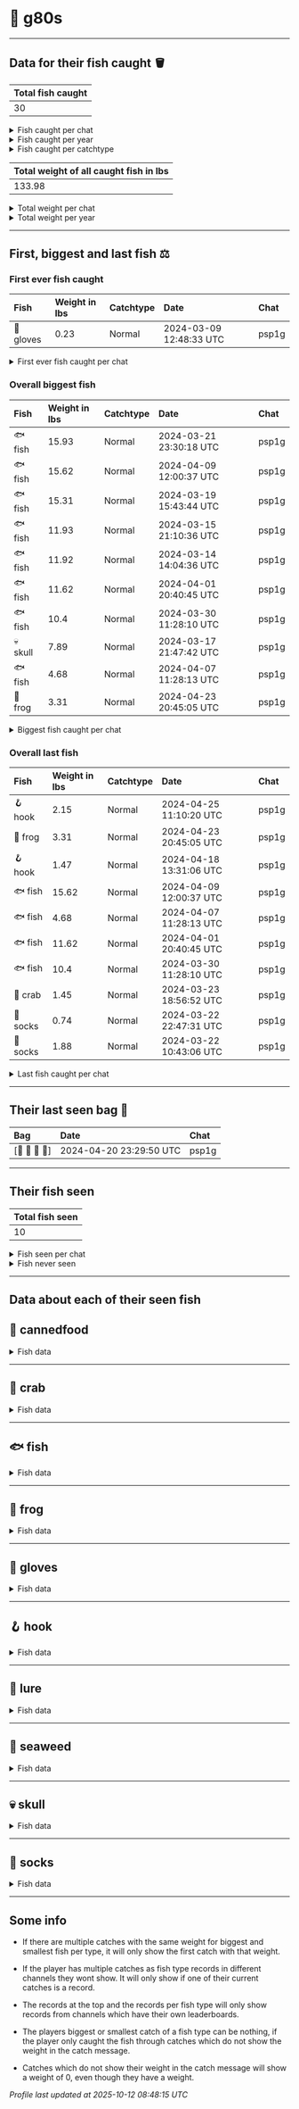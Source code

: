 # 🎣 g80s



---------------

## Data for their fish caught 🪣
| Total fish caught |
|:------------------|
| 30                |

<details>
<summary>Fish caught per chat</summary>

| - | Chat  | Fish caught |
|:--|:------|:------------|
| 1 | psp1g | 30          |

</details>

<details>
<summary>Fish caught per year</summary>

| - | Year | Count | Chat       |
|:--|:-----|:------|:-----------|
| 1 | 2024 | 30    | psp1g: 30  |

</details>

<details>
<summary>Fish caught per catchtype</summary>

| - | Catchtype     | Count | Chat       |
|:--|:--------------|:------|:-----------|
| 1 | Normal        | 29    | psp1g: 29  |
| 2 | Release bonus | 1     | psp1g: 1   |

</details>

| Total weight of all caught fish in lbs |
|:---------------------------------------|
| 133.98                                 |

<details>
<summary>Total weight per chat</summary>

| - | Chat  | Total weight in lbs |
|:--|:------|:--------------------|
| 1 | psp1g | 133.98              |

</details>

<details>
<summary>Total weight per year</summary>

| - | Year | Total weight in lbs | Chat           |
|:--|:-----|:--------------------|:---------------|
| 1 | 2024 | 133.98              | psp1g: 133.98  |

</details>

---------------

## First, biggest and last fish ⚖️
### First ever fish caught
| Fish      | Weight in lbs | Catchtype | Date                    | Chat  |
|:----------|:--------------|:----------|:------------------------|:------|
| 🧤 gloves | 0.23          | Normal    | 2024-03-09 12:48:33 UTC | psp1g |

<details>
<summary>First ever fish caught per chat</summary>

| Chat  | Fish      | Weight in lbs | Catchtype | Date                    |
|:------|:----------|:--------------|:----------|:------------------------|
| psp1g | 🧤 gloves | 0.23          | Normal    | 2024-03-09 12:48:33 UTC |

</details>

### Overall biggest fish
| Fish     | Weight in lbs | Catchtype | Date                    | Chat  |
|:---------|:--------------|:----------|:------------------------|:------|
| 🐟 fish  | 15.93         | Normal    | 2024-03-21 23:30:18 UTC | psp1g |
| 🐟 fish  | 15.62         | Normal    | 2024-04-09 12:00:37 UTC | psp1g |
| 🐟 fish  | 15.31         | Normal    | 2024-03-19 15:43:44 UTC | psp1g |
| 🐟 fish  | 11.93         | Normal    | 2024-03-15 21:10:36 UTC | psp1g |
| 🐟 fish  | 11.92         | Normal    | 2024-03-14 14:04:36 UTC | psp1g |
| 🐟 fish  | 11.62         | Normal    | 2024-04-01 20:40:45 UTC | psp1g |
| 🐟 fish  | 10.4          | Normal    | 2024-03-30 11:28:10 UTC | psp1g |
| 💀 skull | 7.89          | Normal    | 2024-03-17 21:47:42 UTC | psp1g |
| 🐟 fish  | 4.68          | Normal    | 2024-04-07 11:28:13 UTC | psp1g |
| 🐸 frog  | 3.31          | Normal    | 2024-04-23 20:45:05 UTC | psp1g |

<details>
<summary>Biggest fish caught per chat</summary>

| Chat  | Fish    | Weight in lbs | Catchtype | Date                    |
|:------|:--------|:--------------|:----------|:------------------------|
| psp1g | 🐟 fish | 15.93         | Normal    | 2024-03-21 23:30:18 UTC |

</details>

### Overall last fish
| Fish     | Weight in lbs | Catchtype | Date                    | Chat  |
|:---------|:--------------|:----------|:------------------------|:------|
| 🪝 hook  | 2.15          | Normal    | 2024-04-25 11:10:20 UTC | psp1g |
| 🐸 frog  | 3.31          | Normal    | 2024-04-23 20:45:05 UTC | psp1g |
| 🪝 hook  | 1.47          | Normal    | 2024-04-18 13:31:06 UTC | psp1g |
| 🐟 fish  | 15.62         | Normal    | 2024-04-09 12:00:37 UTC | psp1g |
| 🐟 fish  | 4.68          | Normal    | 2024-04-07 11:28:13 UTC | psp1g |
| 🐟 fish  | 11.62         | Normal    | 2024-04-01 20:40:45 UTC | psp1g |
| 🐟 fish  | 10.4          | Normal    | 2024-03-30 11:28:10 UTC | psp1g |
| 🦀 crab  | 1.45          | Normal    | 2024-03-23 18:56:52 UTC | psp1g |
| 🧦 socks | 0.74          | Normal    | 2024-03-22 22:47:31 UTC | psp1g |
| 🧦 socks | 1.88          | Normal    | 2024-03-22 10:43:06 UTC | psp1g |

<details>
<summary>Last fish caught per chat</summary>

| Chat  | Fish    | Weight in lbs | Catchtype | Date                    |
|:------|:--------|:--------------|:----------|:------------------------|
| psp1g | 🪝 hook | 2.15          | Normal    | 2024-04-25 11:10:20 UTC |

</details>

---------------

## Their last seen bag 🎒
| Bag           | Date                    | Chat  |
|:--------------|:------------------------|:------|
| [🦀 🦀 🦀 🦀] | 2024-04-20 23:29:50 UTC | psp1g |

---------------

## Their fish seen
| Total fish seen |
|:----------------|
| 10              |

<details>
<summary>Fish seen per chat</summary>

| - | Chat  | Fish seen |
|:--|:------|:----------|
| 1 | psp1g | 10        |

</details>

<details>
<summary>Fish never seen</summary>

*  8ball 🎱

*  acorn 🌰

*  ant 🐜

*  athleticshoe 👟

*  balletshoes 🩰

*  bat 🦇

*  beaver 🦫

*  bee 🐝

*  beetle 🪲

*  beveragebox 🧃

*  bilberries 🫐

*  bird 🐦

*  blackbird 🐦‍⬛

*  blackcat 🐈‍⬛

*  blowfish 🐡

*  bobber 🪀

*  bone 🦴

*  boot 👢

*  briefs 🩲

*  brownmushroom 🍄‍🟫

*  bubbleteacup 🧋

*  butterfly 🦋

*  cactus 🌵

*  candy 🍬

*  carpentrysaw 🪚

*  caterpillar 🐛

*  coat 🧥

*  cockroach 🪳

*  compass 🧭

*  coral 🪸

*  cricket 🦗

*  crocodile 🐊

*  crowberries 🍇

*  crown 👑

*  cucumber 🥒

*  dagger 🗡️

*  darksunglasses 🕶️

*  dolphin 🐬

*  dragon 🐉

*  duck 🦆

*  emptynest 🪹

*  feather 🪶

*  fly 🪰

*  goose 🪿

*  grass 🌾

*  icecube 🧊

*  iceskate ⛸️

*  iphone 📱

*  jar 🫙

*  jellyfish 🪼

*  kite 🪁

*  ladybug 🐞

*  leaf 🍃

*  lizard 🦎

*  lobster 🦞

*  log 🪵

*  lupine 🪻

*  malegenie 🧞‍♂

*  mapleleaf 🍁

*  mermaid 🧜‍♀️

*  moose 🫎

*  mosquito 🦟

*  mushroom 🍄

*  nestwitheggs 🪺

*  octopus 🐙

*  oildrum 🛢️

*  otter 🦦

*  owl 🦉

*  oyster 🦪

*  penguin 🐧

*  plankton 🦠

*  polarbear 🐻‍❄

*  rat 🐀

*  rock 🪨

*  rose 🌹

*  sandal 👡

*  sanddollar 🍥

*  sandwich 🥪

*  sauropod 🦕

*  scarf 🧣

*  scorpion 🦂

*  seal 🦭

*  shamrock ☘️

*  shark 🦈

*  shell 🐚

*  shoppingcart 🛒

*  shrimp 🦐

*  slotmachine 🎰

*  snail 🐌

*  snake 🐍

*  spider 🕷️

*  spiderweb 🕸️

*  sponge 🧽

*  squid 🦑

*  squirrel 🐿️

*  sunflower 🌻

*  sunscreenbottle 🧴

*  swan 🦢

*  teddybear 🧸

*  thongsandal 🩴

*  tropicalfish 🐠

*  tulip 🌷

*  turtle 🐢

*  umbrella ☂️

*  whale 🐳

*  whale2 🐋

*  wiltedflower 🥀

*  wireline 🧵

*  womanshat 👒

*  worm 🪱

*  zombie 🧟

In total 111 fish never seen
</details>

---------------

## Data about each of their seen fish

## 🥫 cannedfood

<details>
<summary>Fish data</summary>

| Caught in total |
|:----------------|
| 1               |

### Fish caught per chat
| 🥫 | Chat  | Fish caught |
|:---|:------|:------------|
| 1  | psp1g | 1           |

### Fish caught per year
| 🥫 | Year | Count | Chat      |
|:---|:-----|:------|:----------|
| 1  | 2024 | 1     | psp1g: 1  |

### Fish caught per catchtype
| 🥫 | Catchtype | Count | Chat      |
|:---|:----------|:------|:----------|
| 1  | Normal    | 1     | psp1g: 1  |

| 🥫             | Weight in lbs | Catchtype | Date                    | Chat  |
|:---------------|:--------------|:----------|:------------------------|:------|
| First catch    | 1.8           | Normal    | 2024-03-20 21:25:28 UTC | psp1g |
| Last catch     | 1.8           | Normal    | 2024-03-20 21:25:28 UTC | psp1g |
| Biggest catch  | 1.8           | Normal    | 2024-03-20 21:25:28 UTC | psp1g |
| Smallest catch | 1.8           | Normal    | 2024-03-20 21:25:28 UTC | psp1g |

</details>

---------------

## 🦀 crab

<details>
<summary>Fish data</summary>

| Caught in total |
|:----------------|
| 4               |

### Fish caught per chat
| 🦀 | Chat  | Fish caught |
|:---|:------|:------------|
| 1  | psp1g | 4           |

### Fish caught per year
| 🦀 | Year | Count | Chat      |
|:---|:-----|:------|:----------|
| 1  | 2024 | 4     | psp1g: 4  |

### Fish caught per catchtype
| 🦀 | Catchtype | Count | Chat      |
|:---|:----------|:------|:----------|
| 1  | Normal    | 4     | psp1g: 4  |

| 🦀             | Weight in lbs | Catchtype | Date                    | Chat  |
|:---------------|:--------------|:----------|:------------------------|:------|
| First catch    | 0.53          | Normal    | 2024-03-12 10:47:04 UTC | psp1g |
| Last catch     | 1.45          | Normal    | 2024-03-23 18:56:52 UTC | psp1g |
| Biggest catch  | 2.64          | Normal    | 2024-03-13 12:26:50 UTC | psp1g |
| Smallest catch | 0.53          | Normal    | 2024-03-12 10:47:04 UTC | psp1g |

</details>

---------------

## 🐟 fish

<details>
<summary>Fish data</summary>

| Caught in total |
|:----------------|
| 9               |

### Fish caught per chat
| 🐟 | Chat  | Fish caught |
|:---|:------|:------------|
| 1  | psp1g | 9           |

### Fish caught per year
| 🐟 | Year | Count | Chat      |
|:---|:-----|:------|:----------|
| 1  | 2024 | 9     | psp1g: 9  |

### Fish caught per catchtype
| 🐟 | Catchtype | Count | Chat      |
|:---|:----------|:------|:----------|
| 1  | Normal    | 9     | psp1g: 9  |

| 🐟             | Weight in lbs | Catchtype | Date                    | Chat  |
|:---------------|:--------------|:----------|:------------------------|:------|
| First catch    | 11.92         | Normal    | 2024-03-14 14:04:36 UTC | psp1g |
| Last catch     | 15.62         | Normal    | 2024-04-09 12:00:37 UTC | psp1g |
| Biggest catch  | 15.93         | Normal    | 2024-03-21 23:30:18 UTC | psp1g |
| Smallest catch | 0.07          | Normal    | 2024-03-22 08:09:41 UTC | psp1g |

</details>

---------------

## 🐸 frog

<details>
<summary>Fish data</summary>

| Caught in total |
|:----------------|
| 3               |

### Fish caught per chat
| 🐸 | Chat  | Fish caught |
|:---|:------|:------------|
| 1  | psp1g | 3           |

### Fish caught per year
| 🐸 | Year | Count | Chat      |
|:---|:-----|:------|:----------|
| 1  | 2024 | 3     | psp1g: 3  |

### Fish caught per catchtype
| 🐸 | Catchtype | Count | Chat      |
|:---|:----------|:------|:----------|
| 1  | Normal    | 3     | psp1g: 3  |

| 🐸             | Weight in lbs | Catchtype | Date                    | Chat  |
|:---------------|:--------------|:----------|:------------------------|:------|
| First catch    | 2.99          | Normal    | 2024-03-10 10:33:14 UTC | psp1g |
| Last catch     | 3.31          | Normal    | 2024-04-23 20:45:05 UTC | psp1g |
| Biggest catch  | 3.31          | Normal    | 2024-04-23 20:45:05 UTC | psp1g |
| Smallest catch | 0.15          | Normal    | 2024-03-20 19:02:19 UTC | psp1g |

</details>

---------------

## 🧤 gloves

<details>
<summary>Fish data</summary>

| Caught in total |
|:----------------|
| 1               |

### Fish caught per chat
| 🧤 | Chat  | Fish caught |
|:---|:------|:------------|
| 1  | psp1g | 1           |

### Fish caught per year
| 🧤 | Year | Count | Chat      |
|:---|:-----|:------|:----------|
| 1  | 2024 | 1     | psp1g: 1  |

### Fish caught per catchtype
| 🧤 | Catchtype | Count | Chat      |
|:---|:----------|:------|:----------|
| 1  | Normal    | 1     | psp1g: 1  |

| 🧤             | Weight in lbs | Catchtype | Date                    | Chat  |
|:---------------|:--------------|:----------|:------------------------|:------|
| First catch    | 0.23          | Normal    | 2024-03-09 12:48:33 UTC | psp1g |
| Last catch     | 0.23          | Normal    | 2024-03-09 12:48:33 UTC | psp1g |
| Biggest catch  | 0.23          | Normal    | 2024-03-09 12:48:33 UTC | psp1g |
| Smallest catch | 0.23          | Normal    | 2024-03-09 12:48:33 UTC | psp1g |

</details>

---------------

## 🪝 hook

<details>
<summary>Fish data</summary>

| Caught in total |
|:----------------|
| 2               |

### Fish caught per chat
| 🪝 | Chat  | Fish caught |
|:---|:------|:------------|
| 1  | psp1g | 2           |

### Fish caught per year
| 🪝 | Year | Count | Chat      |
|:---|:-----|:------|:----------|
| 1  | 2024 | 2     | psp1g: 2  |

### Fish caught per catchtype
| 🪝 | Catchtype | Count | Chat      |
|:---|:----------|:------|:----------|
| 1  | Normal    | 2     | psp1g: 2  |

| 🪝             | Weight in lbs | Catchtype | Date                    | Chat  |
|:---------------|:--------------|:----------|:------------------------|:------|
| First catch    | 1.47          | Normal    | 2024-04-18 13:31:06 UTC | psp1g |
| Last catch     | 2.15          | Normal    | 2024-04-25 11:10:20 UTC | psp1g |
| Biggest catch  | 2.15          | Normal    | 2024-04-25 11:10:20 UTC | psp1g |
| Smallest catch | 1.47          | Normal    | 2024-04-18 13:31:06 UTC | psp1g |

</details>

---------------

## 🎏 lure

<details>
<summary>Fish data</summary>

| Caught in total |
|:----------------|
| 2               |

### Fish caught per chat
| 🎏 | Chat  | Fish caught |
|:---|:------|:------------|
| 1  | psp1g | 2           |

### Fish caught per year
| 🎏 | Year | Count | Chat      |
|:---|:-----|:------|:----------|
| 1  | 2024 | 2     | psp1g: 2  |

### Fish caught per catchtype
| 🎏 | Catchtype     | Count | Chat      |
|:---|:--------------|:------|:----------|
| 1  | Normal        | 1     | psp1g: 1  |
| 1  | Release bonus | 1     | psp1g: 1  |

| 🎏             | Weight in lbs | Catchtype     | Date                    | Chat  |
|:---------------|:--------------|:--------------|:------------------------|:------|
| First catch    | 0             | Release bonus | 2024-03-17 07:39:01 UTC | psp1g |
| Last catch     | 2.8           | Normal        | 2024-03-19 14:42:59 UTC | psp1g |
| Biggest catch  | 2.8           | Normal        | 2024-03-19 14:42:59 UTC | psp1g |
| Smallest catch | 2.8           | Normal        | 2024-03-19 14:42:59 UTC | psp1g |

</details>

---------------

## 🌿 seaweed

<details>
<summary>Fish data</summary>

| Caught in total |
|:----------------|
| 2               |

### Fish caught per chat
| 🌿 | Chat  | Fish caught |
|:---|:------|:------------|
| 1  | psp1g | 2           |

### Fish caught per year
| 🌿 | Year | Count | Chat      |
|:---|:-----|:------|:----------|
| 1  | 2024 | 2     | psp1g: 2  |

### Fish caught per catchtype
| 🌿 | Catchtype | Count | Chat      |
|:---|:----------|:------|:----------|
| 1  | Normal    | 2     | psp1g: 2  |

| 🌿             | Weight in lbs | Catchtype | Date                    | Chat  |
|:---------------|:--------------|:----------|:------------------------|:------|
| First catch    | 0.18          | Normal    | 2024-03-13 13:15:08 UTC | psp1g |
| Last catch     | 0.31          | Normal    | 2024-03-19 07:57:02 UTC | psp1g |
| Biggest catch  | 0.31          | Normal    | 2024-03-19 07:57:02 UTC | psp1g |
| Smallest catch | 0.18          | Normal    | 2024-03-13 13:15:08 UTC | psp1g |

</details>

---------------

## 💀 skull

<details>
<summary>Fish data</summary>

| Caught in total |
|:----------------|
| 3               |

### Fish caught per chat
| 💀 | Chat  | Fish caught |
|:---|:------|:------------|
| 1  | psp1g | 3           |

### Fish caught per year
| 💀 | Year | Count | Chat      |
|:---|:-----|:------|:----------|
| 1  | 2024 | 3     | psp1g: 3  |

### Fish caught per catchtype
| 💀 | Catchtype | Count | Chat      |
|:---|:----------|:------|:----------|
| 1  | Normal    | 3     | psp1g: 3  |

| 💀             | Weight in lbs | Catchtype | Date                    | Chat  |
|:---------------|:--------------|:----------|:------------------------|:------|
| First catch    | 1.55          | Normal    | 2024-03-10 11:40:29 UTC | psp1g |
| Last catch     | 7.89          | Normal    | 2024-03-17 21:47:42 UTC | psp1g |
| Biggest catch  | 7.89          | Normal    | 2024-03-17 21:47:42 UTC | psp1g |
| Smallest catch | 1.55          | Normal    | 2024-03-10 11:40:29 UTC | psp1g |

</details>

---------------

## 🧦 socks

<details>
<summary>Fish data</summary>

| Caught in total |
|:----------------|
| 3               |

### Fish caught per chat
| 🧦 | Chat  | Fish caught |
|:---|:------|:------------|
| 1  | psp1g | 3           |

### Fish caught per year
| 🧦 | Year | Count | Chat      |
|:---|:-----|:------|:----------|
| 1  | 2024 | 3     | psp1g: 3  |

### Fish caught per catchtype
| 🧦 | Catchtype | Count | Chat      |
|:---|:----------|:------|:----------|
| 1  | Normal    | 3     | psp1g: 3  |

| 🧦             | Weight in lbs | Catchtype | Date                    | Chat  |
|:---------------|:--------------|:----------|:------------------------|:------|
| First catch    | 0.94          | Normal    | 2024-03-16 19:14:26 UTC | psp1g |
| Last catch     | 0.74          | Normal    | 2024-03-22 22:47:31 UTC | psp1g |
| Biggest catch  | 1.88          | Normal    | 2024-03-22 10:43:06 UTC | psp1g |
| Smallest catch | 0.74          | Normal    | 2024-03-22 22:47:31 UTC | psp1g |

</details>

---------------
## Some info

*  If there are multiple catches with the same weight for biggest and smallest fish per type, it will only show the first catch with that weight.

*  If the player has multiple catches as fish type records in different channels they wont show. It will only show if one of their current catches is a record.

*  The records at the top and the records per fish type will only show records from channels which have their own leaderboards.

*  The players biggest or smallest catch of a fish type can be nothing, if the player only caught the fish through catches which do not show the weight in the catch message.

*  Catches which do not show their weight in the catch message will show a weight of 0, even though they have a weight.

_Profile last updated at 2025-10-12 08:48:15 UTC_
